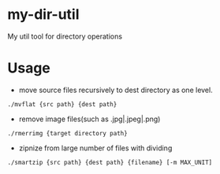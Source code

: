 # my-dir-util
My util tool for directory operations


# Usage
- move source files recursively to dest directory as one level.

```
./mvflat {src path} {dest path}
```

- remove image files(such as .jpg|.jpeg|.png)

```
./rmerrimg {target directory path}
```

- zipnize from large number of files with dividing

```
./smartzip {src path} {dest path} {filename} [-m MAX_UNIT]
```
